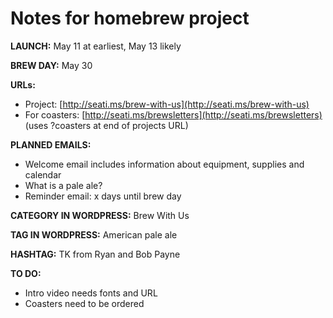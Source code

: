 # Notes for homebrew project

**LAUNCH:** May 11 at earliest, May 13 likely

**BREW DAY:** May 30

**URLs:**

- Project: [http://seati.ms/brew-with-us](http://seati.ms/brew-with-us)
- For coasters: [http://seati.ms/brewsletters](http://seati.ms/brewsletters) (uses ?coasters at end of projects URL)

**PLANNED EMAILS:**

- Welcome email includes information about equipment, supplies and calendar
- What is a pale ale?
- Reminder email: x days until brew day

**CATEGORY IN WORDPRESS:**
Brew With Us

**TAG IN WORDPRESS:**
American pale ale

**HASHTAG:** TK from Ryan and Bob Payne

**TO DO:**

- Intro video needs fonts and URL
- Coasters need to be ordered

<!-- Text - intro copy, brewsletter chatter. Timeline events (big events, small ones not done). four ingredients (done, needs 1-sentence trim). equipment description. -->